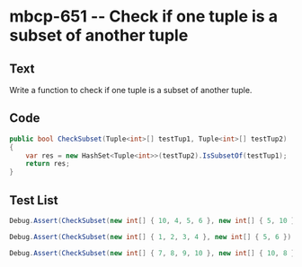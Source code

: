 # mbcp-651 -- Check if one tuple is a subset of another tuple

## Text

Write a function to check if one tuple is a subset of another tuple.

## Code

```csharp
public bool CheckSubset(Tuple<int>[] testTup1, Tuple<int>[] testTup2) 
{
    var res = new HashSet<Tuple<int>>(testTup2).IsSubsetOf(testTup1);
    return res;
}
```

## Test List

```csharp
Debug.Assert(CheckSubset(new int[] { 10, 4, 5, 6 }, new int[] { 5, 10 }) == true);
```

```csharp
Debug.Assert(CheckSubset(new int[] { 1, 2, 3, 4 }, new int[] { 5, 6 }) == false);
```

```csharp
Debug.Assert(CheckSubset(new int[] { 7, 8, 9, 10 }, new int[] { 10, 8 }) == true);
```
